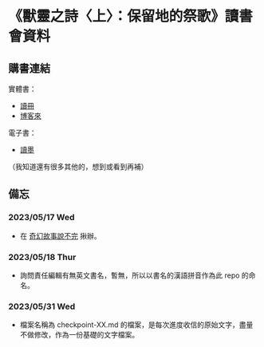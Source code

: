 # 《獸靈之詩〈上〉：保留地的祭歌》讀書會資料

## 購書連結

實體書：

- [讀冊](https://www.taaze.tw/usedList.html?oid=11101008247)
- [博客來](https://www.books.com.tw/products/0010954862)

電子書：

- [讀墨](https://readmoo.com/book/210271294000101)

（我知道還有很多其他的，想到或看到再補）

## 備忘

### 2023/05/17 Wed

- 在 [奇幻故事說不完](https://www.facebook.com/groups/558245969265282) 揪辦。

### 2023/05/18 Thur

- 詢問責任編輯有無英文書名，暫無，所以以書名的漢語拼音作為此 repo 的命名。

### 2023/05/31 Wed

- 檔案名稱為 checkpoint-XX.md 的檔案，是每次進度收信的原始文字，盡量不做修改，作為一份基礎的文字檔案。

